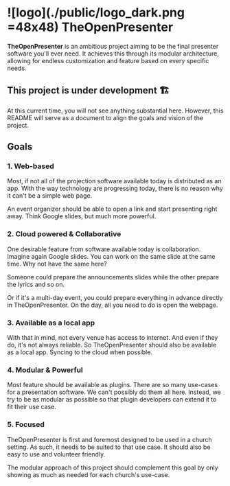 # ![logo](./public/logo_dark.png =48x48) TheOpenPresenter

**TheOpenPresenter** is an ambitious project aiming to be the final presenter software you'll ever need.
It achieves this through its modular architecture, allowing for endless customization and feature based on every specific needs.

## This project is under development 🏗️

At this current time, you will not see anything substantial here. However, this README will serve as a document to align the goals and vision of the project.

## Goals

### 1. Web-based

Most, if not all of the projection software available today is distributed as an app. With the way technology are progressing today, there is no reason why it can't be a simple web page.

An event organizer should be able to open a link and start presenting right away. Think Google slides, but much more powerful.

### 2. Cloud powered & Collaborative

One desirable feature from software available today is collaboration. Imagine again Google slides. You can work on the same slide at the same time. Why not have the same here? 

Someone could prepare the announcements slides while the other prepare the lyrics and so on.

Or if it's a multi-day event, you could prepare everything in advance directly in TheOpenPresenter. On the day, all you need to do is open the webpage.

### 3. Available as a local app

With that in mind, not every venue has access to internet. And even if they do, it's not always reliable. So TheOpenPresenter should also be available as a local app. Syncing to the cloud when possible.

### 4. Modular & Powerful

Most feature should be available as plugins. There are so many use-cases for a presentation software. We can't possibly do them all here. Instead, we try to be as modular as possible so that plugin developers can extend it to fit their use case.

### 5. Focused

TheOpenPresenter is first and foremost designed to be used in a church setting. As such, it needs to be suited to that use case. It should also be easy to use and volunteer friendly.

The modular approach of this project should complement this goal by only showing as much as needed for each church's use-case.
